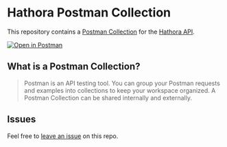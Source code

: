 # Hathora Postman Collection

This repository contains a [Postman Collection](/collection.json) for the [Hathora API](https://fern-api.stoplight.io/docs/hathora).

[![Open in Postman](https://run.pstmn.io/button.svg)](https://www.postman.com/fern-api/workspace/fern-hathora)

## What is a Postman Collection?

> Postman is an API testing tool. You can group your Postman requests and examples into collections to keep your workspace organized. A Postman Collection can be shared internally and externally.

## Issues

Feel free to [leave an issue](https://github.com/fern-hathora/hathora-postman/issues) on this repo.
